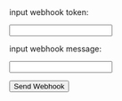 <script>
const { Webhook, MessageBuilder } = require('discord-webhook-node');

function Button_Send() {

    var input_token = document.getElementById("input_token");
    var input_message = document.getElementById("input_message");
    var WarnMessage = document.getElementById("WarnMessage");
    
    WarnMessage.innerHTML = "";

    const hook = new Webhook(input_token.value).then(() => {

    hook.send(input_message.value).then(() => {
        WarnMessage.innerHTML = "Success! Webhook sended.";
    }).catch(err => {
        WarnMessage.innerHTML = "error in try get message pls verify the message for send the webhook.";
    });

    }).catch(err => {
        WarnMessage.innerHTML = "error in try use Webhook verify the Token and try again.";
    })
}
</script>

<h2 id="WarnMessage"></h2>

<p>input webhook token:</p>
<input id="input_token" />

<p>input webhook message:</p>
<input id="input_message" />

<button>Send Webhook</button>
